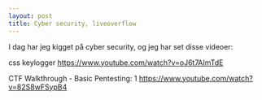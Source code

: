 ```yaml
---
layout: post
title: Cyber security, liveoverflow
---
```


I dag har jeg kigget på cyber security, og jeg har set disse videoer: 


css keylogger
https://www.youtube.com/watch?v=oJ6t7AImTdE


CTF Walkthrough - Basic Pentesting: 1
https://www.youtube.com/watch?v=82S8wFSypB4
